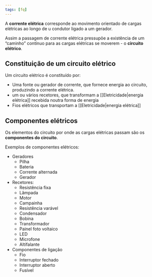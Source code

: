 ```yaml
---
tags: [fq]
---
```


A **corrente elétrica** corresponde ao movimento orientado de cargas elétricas ao longo de u condutor ligado a um gerador.

Assim a passagem de corrente elétrica pressupõe a existência de um “caminho” contínuo para as cargas elétricas se moverem - o **circuito elétrico**.

## Constituição de um circuito elétrico

Um circuito elétrico é constituído por:
- Uma fonte ou gerador de corrente, que fornece energia ao circuito, produzindo a corrente elétrica.
- um ou vários recetores, que transformam a [[Eletricidade|energia elétrica]] recebida noutra forma de energia
- Fios elétricos que transportam a [[Eletricidade|energia elétrica]]

## Componentes elétricos
Os elementos do circuito por onde as cargas elétricas passam são os **componentes do circuito**.

Exemplos de componentes elétricos:
- Geradores
	- Pilha
	- Bateria
	- Corrente alternada
	- Gerador
- Recetores:
	- Resistência fixa
	- Lâmpada
	- Motor
	- Campainha
	- Resistência varável
	- Condensador
	- Bobina
	- Transformador
	- Painel foto voltaico
	- LED
	- Microfone
	- Altifalante
- Componentes de ligação
	- Fio
	- Interruptor fechado
	- Interruptor aberto
	- Fusível
